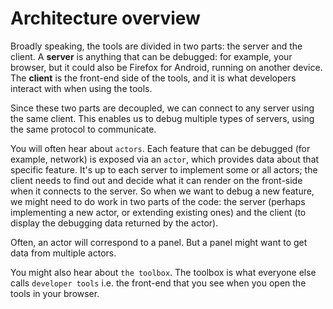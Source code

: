 # Architecture overview 

Broadly speaking, the tools are divided in two parts: the server and the client. A **server** is anything that can be debugged: for example, your browser, but it could also be Firefox for Android, running on another device. The **client** is the front-end side of the tools, and it is what developers interact with when using the tools.

Since these two parts are decoupled, we can connect to any server using the same client. This enables us to debug multiple types of servers, using the same protocol to communicate.

You will often hear about `actors`. Each feature that can be debugged (for example, network) is exposed via an `actor`, which provides data about that specific feature. It's up to each server to implement some or all actors; the client needs to find out and decide what it can render on the front-side when it connects to the server. So when we want to debug a new feature, we might need to do work in two parts of the code: the server (perhaps implementing a new actor, or extending existing ones) and the client (to display the debugging data returned by the actor).

Often, an actor will correspond to a panel. But a panel might want to get data from multiple actors.

You might also hear about `the toolbox`. The toolbox is what everyone else calls `developer tools` i.e. the front-end that you see when you open the tools in your browser.


